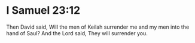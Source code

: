 # I Samuel 23:12

Then David said, Will the men of Keilah surrender me and my men into the hand of Saul? And the Lord said, They will surrender you.
